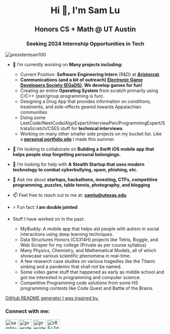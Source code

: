 <h1 align="center">Hi 👋, I'm Sam Lu</h1>
<h2 align="center">Honors CS + Math @ UT Austin</h2>
<h3 align="center">Seeking 2024 Internship Opportunities in Tech</h3>

<p align="left"> <img src="https://komarev.com/ghpvc/?username=presidentsam100&label=Profile%20views&color=0e75b6&style=flat" alt="presidentsam100" /> </p>

- 🔭 I’m currently working on **Many projects including:**

  - Current Position: **Software Engineering Intern** (R&D) at **[Aristocrat](https://www.aristocrat.com/)**.
  - **Communications (and a bit of outreach) [Electronic Game Developers Society (EGaDS)](https://discord.gg/rREcZd72Az). We develop games for fun!**
  - Creating an entire **Operating System** from scratch primarily using C/C++ (pair/group programming is fun).
  - Designing a Drug App that provides information on conditions, treatments, and side-effects geared towards Appalachian communities 
  - Doing some LeetCode/NeetCode/AlgoExpert/InterviewPen/ProgrammingExpert/StrataScratch/CSES stuff for **technical interviews**.
  - Working on many other smaller side projects on my bucket list. Like a **[personal portfolio site](https://presidentsam100.github.io/)** I made this summer.

- 👯 I’m looking to collaborate on **Building a Swift iOS mobile app that helps people stop forgetting personal belongings.**

- 🤝 I’m looking for help with **A Stealth Startup that uses modern technology to combat cyberbullying, spam, phishing, etc.**

- 💬 Ask me about **startups, hackathons, investing, CTFs, competitive programming, puzzles, table tennis, photography, and blogging**

- 📫 Feel free to reach out to me at: **samlu@utexas.edu**

- ⚡ Fun fact: **I am double jointed**

- Stuff I have worked on in the past:
  - MyBuddy: A mobile app that helps aid people with autism in social interactions using deep learning techniques.
  - Data Structures Honors (CS314H) projects like Tetris, Boggle, and Web Scraper for my college (Private as per course syllabus)
  - Many Physics, Chemistry, and Mathematical Models, all of which showcase various scientific phenomena in real-time.
  - A few research case studies on various tragedies like the Titanic sinking and a pandemic that shall not be named.
  - Some video game stuff that happened as early as middle school and got me interested in programming and computer science.
  - Competitive Programming code solutions from some HS programming contests like Code Quest and Battle of the Brains.

[GitHub README generator I was inspired by.](https://rahuldkjain.github.io/gh-profile-readme-generator/)

<h3 align="left">Connect with me:</h3>
<p align="left">
<a href="https://linkedin.com/in/samblu" target="blank"><img align="center" src="https://raw.githubusercontent.com/rahuldkjain/github-profile-readme-generator/master/src/images/icons/Social/linked-in-alt.svg" alt="samblu" height="30" width="40" /></a>
<a href="https://instagram.com/presidentsamlu" target="blank"><img align="center" src="https://raw.githubusercontent.com/rahuldkjain/github-profile-readme-generator/master/src/images/icons/Social/instagram.svg" alt="presidentsamlu" height="30" width="40" /></a>
<a href="https://www.leetcode.com/presidentsam100" target="blank"><img align="center" src="https://raw.githubusercontent.com/rahuldkjain/github-profile-readme-generator/master/src/images/icons/Social/leet-code.svg" alt="presidentsam100" height="30" width="40" /></a>
<a href="https://discord.gg/rREcZd72Az" target="blank"><img align="center" src="https://raw.githubusercontent.com/rahuldkjain/github-profile-readme-generator/master/src/images/icons/Social/discord.svg" alt="rREcZd72Az" height="30" width="40" /></a>
</p>
